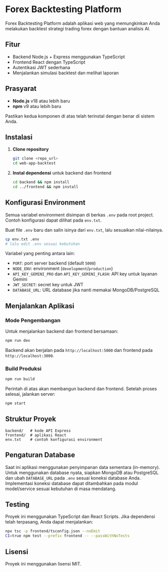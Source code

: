 # Forex Backtesting Platform

Forex Backtesting Platform adalah aplikasi web yang memungkinkan Anda melakukan backtest strategi trading forex dengan bantuan analisis AI.

## Fitur
- Backend Node.js + Express menggunakan TypeScript
- Frontend React dengan TypeScript
- Autentikasi JWT sederhana
- Menjalankan simulasi backtest dan melihat laporan

## Prasyarat
- **Node.js** v18 atau lebih baru
- **npm** v9 atau lebih baru

Pastikan kedua komponen di atas telah terinstal dengan benar di sistem Anda.

## Instalasi
1. **Clone repository**
   ```bash
   git clone <repo_url>
   cd web-app-backtest
   ```
2. **Instal dependensi** untuk backend dan frontend
   ```bash
   cd backend && npm install
   cd ../frontend && npm install
   ```

## Konfigurasi Environment
Semua variabel environment disimpan di berkas `.env` pada root project. Contoh konfigurasi dapat dilihat pada `env.txt`.

Buat file `.env` baru dan salin isinya dari `env.txt`, lalu sesuaikan nilai-nilainya.

```bash
cp env.txt .env
# lalu edit .env sesuai kebutuhan
```

Variabel yang penting antara lain:
- `PORT`: port server backend (default `5000`)
- `NODE_ENV`: environment (`development`/`production`)
- `API_KEY_GEMINI_PRO` dan `API_KEY_GEMINI_FLASH`: API key untuk layanan Gemini
- `JWT_SECRET`: secret key untuk JWT
- `DATABASE_URL`: URL database jika nanti memakai MongoDB/PostgreSQL

## Menjalankan Aplikasi
### Mode Pengembangan
Untuk menjalankan backend dan frontend bersamaan:
```bash
npm run dev
```
Backend akan berjalan pada `http://localhost:5000` dan frontend pada `http://localhost:3000`.

### Build Produksi
```bash
npm run build
```
Perintah di atas akan membangun backend dan frontend. Setelah proses selesai, jalankan server:
```bash
npm start
```

## Struktur Proyek
```
backend/   # kode API Express
frontend/  # aplikasi React
env.txt    # contoh konfigurasi environment
```

## Pengaturan Database
Saat ini aplikasi menggunakan penyimpanan data sementara (in-memory). Untuk menggunakan database nyata, siapkan MongoDB atau PostgreSQL dan ubah `DATABASE_URL` pada `.env` sesuai koneksi database Anda. Implementasi koneksi database dapat ditambahkan pada modul model/service sesuai kebutuhan di masa mendatang.

## Testing
Proyek ini menggunakan TypeScript dan React Scripts. Jika dependensi telah terpasang, Anda dapat menjalankan:
```bash
npx tsc -p frontend/tsconfig.json --noEmit
CI=true npm test --prefix frontend -- --passWithNoTests
```

## Lisensi
Proyek ini menggunakan lisensi MIT.
